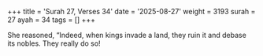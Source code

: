 +++
title = 'Surah 27, Verses 34'
date = '2025-08-27'
weight = 3193
surah = 27
ayah = 34
tags = []
+++

She reasoned, “Indeed, when kings invade a land, they ruin it and debase its nobles. They really do so!
